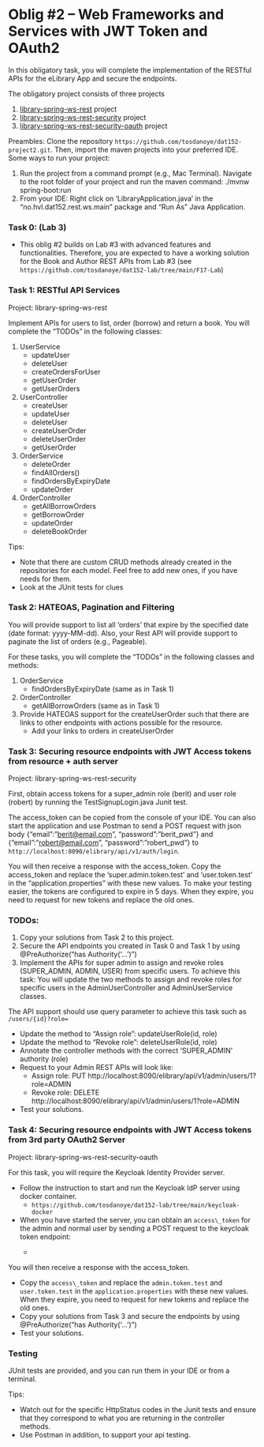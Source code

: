 # Oblig #2 – Web Frameworks and Services with JWT Token and OAuth2

In this obligatory task, you will complete the implementation of the RESTful APIs for the eLibrary App and secure the endpoints.

The obligatory project consists of three projects
1. [library-spring-ws-rest](library-spring-ws-rest) project
2. [library-spring-ws-rest-security](library-spring-ws-rest-security) project
3. [library-spring-ws-rest-security-oauth](library-spring-ws-rest-security-oauth) project

Preambles: Clone the repository `https://github.com/tosdanoye/dat152-project2.git`. Then, import the maven projects into your preferred IDE. 
Some ways to run your project:
1.	Run the project from a command prompt (e.g., Mac Terminal). Navigate to the root folder of your project and run the maven command: ./mvnw spring-boot:run
2.	From your IDE: Right click on ‘LibraryApplication.java’ in the “no.hvl.dat152.rest.ws.main” package and “Run As” Java Application.

### Task 0: (Lab 3)
-	This oblig #2 builds on Lab #3 with advanced features and functionalities. Therefore, you are expected to have a working solution for the Book and Author REST APIs from Lab #3 (see `https://github.com/tosdanoye/dat152-lab/tree/main/F17-Lab`)

### Task 1: RESTful API Services 
Project: library-spring-ws-rest

Implement APIs for users to list, order (borrow) and return a book. You will complete the “TODOs” in the following classes:
1.	UserService
	-	updateUser
	-	deleteUser
	-	createOrdersForUser
	-	getUserOrder
	-	getUserOrders
2.	UserController
	-	createUser
	-	updateUser
	-	deleteUser
	-	createUserOrder
	-	deleteUserOrder
	-	getUserOrder
3.	OrderService
	-	deleteOrder
	-	findAllOrders()
	-	findOrdersByExpiryDate
	-	updateOrder
4.	OrderController
	-	getAllBorrowOrders
	-	getBorrowOrder
	-	updateOrder
	-	deleteBookOrder	

Tips:
-	Note that there are custom CRUD methods already created in the repositories for each model. Feel free to add new ones, if you have needs for them.
-	Look at the JUnit tests for clues

### Task 2: HATEOAS, Pagination and Filtering
You will provide support to list all ‘orders’ that expire by the specified date (date format: yyyy-MM-dd). Also, your Rest API will provide support to paginate the list of orders (e.g., Pageable).

For these tasks, you will complete the “TODOs” in the following classes and methods:
1.	OrderService
	-	findOrdersByExpiryDate (same as in Task 1)
2.	OrderController
	-	getAllBorrowOrders	(same as in Task 1)
3.	Provide HATEOAS support for the createUserOrder such that there are links to other endpoints with actions possible for the resource.
	-	Add your links to orders in createUserOrder

### Task 3: Securing resource endpoints with JWT Access tokens from resource + auth server

Project: library-spring-ws-rest-security

First, obtain access tokens for a super\_admin role (berit) and user role (robert) by running the TestSignupLogin.java Junit test. 

The access\_token can be copied from the console of your IDE. You can also start the application and use Postman to send a POST request with json body {“email”:”berit@email.com”, “password”:”berit\_pwd”} and {“email”:”robert@email.com”, “password”:”robert\_pwd”} to `http://localhost:8090/elibrary/api/v1/auth/login`. 

You will then receive a response with the access\_token. Copy the access\_token and replace the ‘super.admin.token.test’ and ‘user.token.test’ in the “application.properties” with these new values. To make your testing easier, the tokens are configured to expire in 5 days. When they expire, you need to request for new tokens and replace the old ones.

### TODOs:
1.	Copy your solutions from Task 2 to this project. 
2.	Secure the API endpoints you created in Task 0 and Task 1 by using @PreAuthorize(“has Authority(‘…’)”)
3.	Implement the APIs for super admin to assign and revoke roles (SUPER_ADMIN, ADMIN, USER) from specific users. To achieve this task: You will update the two methods to assign and revoke roles for specific users in the AdminUserController and AdminUserService classes.

The API support should use query parameter to achieve this task such as	`/users/{id}?role=`
-	Update the method to “Assign role”: updateUserRole(id, role)
-	Update the method to “Revoke role”: deleteUserRole(id, role)
-	Annotate the controller methods with the correct ‘SUPER_ADMIN’ authority (role)
-	Request to your Admin REST APIs will look like:
	-	Assign role: PUT http://localhost:8090/elibrary/api/v1/admin/users/1?role=ADMIN
	-	Revoke role: DELETE http://localhost:8090/elibrary/api/v1/admin/users/1?role=ADMIN
-	Test your solutions.

### Task 4: Securing resource endpoints with JWT Access tokens from 3rd party OAuth2 Server

Project: library-spring-ws-rest-security-oauth

For this task, you will require the Keycloak Identity Provider server.
-	Follow the instruction to start and run the Keycloak IdP server using docker container.
	- `https://github.com/tosdanoye/dat152-lab/tree/main/keycloak-docker`
-	When you have started the server, you can obtain an `access\_token` for the admin and normal user by sending a POST request to the keycloak token endpoint:
	- ```curl -X POST http://localhost:8080/realms/SpringBootKeycloak/protocol/openid-connect/token --data 'grant_type=password&client_id=elibrary-rest-api&username=admin_user&password=berit_pwd'  Or use Postman to send the post request. 

You will then receive a response with the access_token. 
- Copy the `access\_token` and replace the `admin.token.test` and `user.token.test` in the `application.properties` with these new values. When they expire, you need to request for new tokens and replace the old ones.
- Copy your solutions from Task 3 and secure the endpoints by using @PreAuthorize(“has Authority(‘…’)”)
- Test your solutions.


### Testing
JUnit tests are provided, and you can run them in your IDE or from a terminal. 

Tips:
-	Watch out for the specific HttpStatus codes in the Junit tests and ensure that they correspond to what you are returning in the controller methods.
-	Use Postman in addition, to support your api testing.
